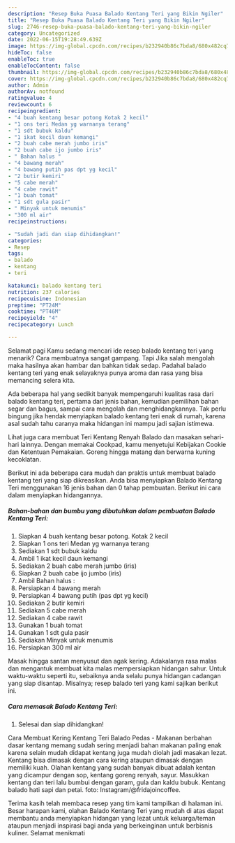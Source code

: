 ```yaml
---
description: "Resep Buka Puasa Balado Kentang Teri yang Bikin Ngiler"
title: "Resep Buka Puasa Balado Kentang Teri yang Bikin Ngiler"
slug: 2746-resep-buka-puasa-balado-kentang-teri-yang-bikin-ngiler
category: Uncategorized
date: 2022-06-15T19:28:49.639Z
image: https://img-global.cpcdn.com/recipes/b232940b86c7bda8/680x482cq70/balado-kentang-teri-foto-resep-utama.jpg
hideToc: false
enableToc: true
enableTocContent: false
thumbnail: https://img-global.cpcdn.com/recipes/b232940b86c7bda8/680x482cq70/balado-kentang-teri-foto-resep-utama.jpg
cover: https://img-global.cpcdn.com/recipes/b232940b86c7bda8/680x482cq70/balado-kentang-teri-foto-resep-utama.jpg
author: Admin
authorAv: notfound
ratingvalue: 4
reviewcount: 6
recipeingredient:
- "4 buah kentang besar potong Kotak 2 kecil"
- "1 ons teri Medan yg warnanya terang"
- "1 sdt bubuk kaldu"
- "1 ikat kecil daun kemangi"
- "2 buah cabe merah jumbo iris"
- "2 buah cabe ijo jumbo iris"
- " Bahan halus "
- "4 bawang merah"
- "4 bawang putih pas dpt yg kecil"
- "2 butir kemiri"
- "5 cabe merah"
- "4 cabe rawit"
- "1 buah tomat"
- "1 sdt gula pasir"
- " Minyak untuk menumis"
- "300 ml air"
recipeinstructions:

- "Sudah jadi dan siap dihidangkan!"
categories:
- Resep
tags:
- balado
- kentang
- teri

katakunci: balado kentang teri 
nutrition: 237 calories
recipecuisine: Indonesian
preptime: "PT24M"
cooktime: "PT46M"
recipeyield: "4"
recipecategory: Lunch

---
```



Selamat pagi Kamu sedang mencari ide resep balado kentang teri yang menarik? Cara membuatnya sangat gampang. Tapi Jika salah mengolah maka hasilnya akan hambar dan bahkan tidak sedap. Padahal balado kentang teri yang enak selayaknya punya aroma dan rasa yang bisa memancing selera kita.


Ada beberapa hal yang sedikit banyak mempengaruhi kualitas rasa dari balado kentang teri, pertama dari jenis bahan, kemudian pemilihan bahan segar dan bagus, sampai cara mengolah dan menghidangkannya. Tak perlu bingung jika hendak menyiapkan balado kentang teri enak di rumah, karena asal sudah tahu caranya maka hidangan ini mampu jadi sajian istimewa.

Lihat juga cara membuat Teri Kentang Renyah Balado dan masakan sehari-hari lainnya. Dengan memakai Cookpad, kamu menyetujui Kebijakan Cookie dan Ketentuan Pemakaian. Goreng hingga matang dan berwarna kuning kecoklatan.


Berikut ini ada beberapa cara mudah dan praktis untuk membuat balado kentang teri yang siap dikreasikan. Anda bisa menyiapkan Balado Kentang Teri menggunakan 16 jenis bahan dan 0 tahap pembuatan. Berikut ini cara dalam menyiapkan hidangannya.

<!--inarticleads1-->

##### Bahan-bahan dan bumbu yang dibutuhkan dalam pembuatan Balado Kentang Teri:

1. Siapkan 4 buah kentang besar potong. Kotak 2 kecil
1. Siapkan 1 ons teri Medan yg warnanya terang
1. Sediakan 1 sdt bubuk kaldu
1. Ambil 1 ikat kecil daun kemangi
1. Sediakan 2 buah cabe merah jumbo (iris)
1. Siapkan 2 buah cabe ijo jumbo (iris)
1. Ambil  Bahan halus :
1. Persiapkan 4 bawang merah
1. Persiapkan 4 bawang putih (pas dpt yg kecil)
1. Sediakan 2 butir kemiri
1. Sediakan 5 cabe merah
1. Sediakan 4 cabe rawit
1. Gunakan 1 buah tomat
1. Gunakan 1 sdt gula pasir
1. Sediakan  Minyak untuk menumis
1. Persiapkan 300 ml air


Masak hingga santan menyusut dan agak kering. Adakalanya rasa malas dan mengantuk membuat kita malas mempersiapkan hidangan sahur. Untuk waktu-waktu seperti itu, sebaiknya anda selalu punya hidangan cadangan yang siap disantap. Misalnya; resep balado teri yang kami sajikan berikut ini. 

<!--inarticleads2-->

##### Cara memasak Balado Kentang Teri:


1. Selesai dan siap dihidangkan!

Cara Membuat Kering Kentang Teri Balado Pedas - Makanan berbahan dasar kentang memang sudah sering menjadi bahan makanan paling enak karena selain mudah didapat kentang juga mudah diolah jadi masakan lezat. Kentang bisa dimasak dengan cara kering ataupun dimasak dengan memiliki kuah. Olahan kentang yang sudah banyak dibuat adalah kentan yang dicampur dengan sop, kentang goreng renyah, sayur. Masukkan kentang dan teri lalu bumbui dengan garam, gula dan kaldu bubuk. Kentang balado hati sapi dan petai. foto: Instagram/@fridajoincoffee. 

Terima kasih telah membaca resep yang tim kami tampilkan di halaman ini. Besar harapan kami, olahan Balado Kentang Teri yang mudah di atas dapat membantu anda menyiapkan hidangan yang lezat untuk keluarga/teman ataupun menjadi inspirasi bagi anda yang berkeinginan untuk berbisnis kuliner. Selamat menikmati
